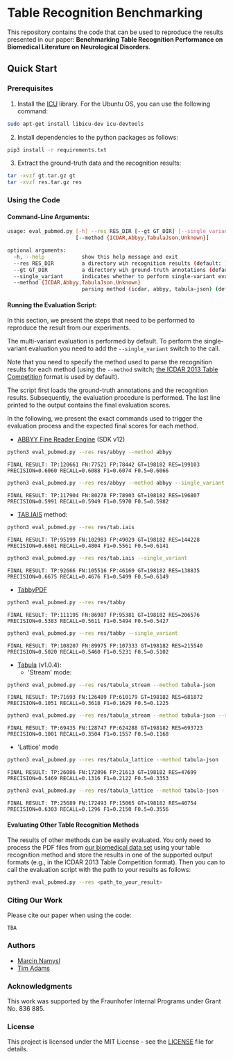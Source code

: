 # Table Recognition Benchmarking

This repository contains the code that can be used to reproduce the results presented in our paper: **Benchmarking Table Recognition Performance on Biomedical Literature on Neurological Disorders**. 

## Quick Start

### Prerequisites

1. Install the [ICU](https://icu.unicode.org/home) library. For the Ubuntu OS, you can use the following command:

```bash
sudo apt-get install libicu-dev icu-devtools
```
2. Install dependencies to the python packages as follows:

```bash
pip3 install -r requirements.txt
```

3. Extract the ground-truth data and the recognition results:

```bash
tar -xvzf gt.tar.gz gt
tar -xvzf res.tar.gz res
```

### Using the Code

#### Command-Line Arguments:
```bash
usage: eval_pubmed.py [-h] --res RES_DIR [--gt GT_DIR] [--single_variant]
                      [--method {ICDAR,Abbyy,TabulaJson,Unknown}]

optional arguments:
  -h, --help            show this help message and exit
  --res RES_DIR         a directory wih recognition results (default: )
  --gt GT_DIR           a directory wih ground-truth annotations (default: gt)
  --single_variant      indicates whether to perform single-variant evaluation (default: True)
  --method {ICDAR,Abbyy,TabulaJson,Unknown}
                        parsing method (icdar, abbyy, tabula-json) (default: icdar)
```
#### Running the Evaluation Script:

In this section, we present the steps that need to be performed to reproduce the result from our experiments.

The multi-variant evaluation is performed by default. To perform the single-variant evaluation you need to add the ```--single_variant``` switch to the call.

Note that you need to specify the method used to parse the recognition results for each method (using the ```--method``` switch; [the ICDAR 2013 Table Competition](https://www.tamirhassan.com/html/competition/dataset-format.html#structure-model) format is used by default). 

The script first loads the ground-truth annotations and the recognition results. Subsequently, the evaluation procedure is performed. The last line printed to the output contains the final evaluation scores. 

In the following, we present the exact commands used to trigger the evaluation process and the expected final scores for each method.

* [ABBYY  Fine  Reader  Engine](https://www.abbyy.com/ocr-sdk) (SDK v12)
```bash
python3 eval_pubmed.py --res res/abbyy --method abbyy
```
```FINAL RESULT: TP:120661 FN:77521 FP:78442 GT=198182 RES=199103 PRECISION=0.6060 RECALL=0.6088 F1=0.6074 F0.5=0.6066```

```bash
python3 eval_pubmed.py --res res/abbyy --method abbyy --single_variant
```
```FINAL RESULT: TP:117904 FN:80278 FP:78903 GT=198182 RES=196807 PRECISION=0.5991 RECALL=0.5949 F1=0.5970 F0.5=0.5982```

* [TAB.IAIS](https://arxiv.org/abs/2105.11879) method:
```bash
python3 eval_pubmed.py --res res/tab.iais
```
```FINAL RESULT: TP:95199 FN:102983 FP:49029 GT=198182 RES=144228 PRECISION=0.6601 RECALL=0.4804 F1=0.5561 F0.5=0.6141```

```bash
python3 eval_pubmed.py --res res/tab.iais --single_variant
```
```FINAL RESULT: TP:92666 FN:105516 FP:46169 GT=198182 RES=138835 PRECISION=0.6675 RECALL=0.4676 F1=0.5499 F0.5=0.6149```

* [TabbyPDF](https://github.com/cellsrg/tabbypdf)
```bash
python3 eval_pubmed.py --res res/tabby
```
```FINAL RESULT: TP:111195 FN:86987 FP:95381 GT=198182 RES=206576 PRECISION=0.5383 RECALL=0.5611 F1=0.5494 F0.5=0.5427```

```bash
python3 eval_pubmed.py --res res/tabby --single_variant
```
```FINAL RESULT: TP:108207 FN:89975 FP:107333 GT=198182 RES=215540 PRECISION=0.5020 RECALL=0.5460 F1=0.5231 F0.5=0.5102```

* [Tabula](https://github.com/tabulapdf/tabula-java) (v1.0.4):
  * 'Stream' mode:
```bash
python3 eval_pubmed.py --res res/tabula_stream --method tabula-json
```
```FINAL RESULT: TP:71693 FN:126489 FP:610179 GT=198182 RES=681872 PRECISION=0.1051 RECALL=0.3618 F1=0.1629 F0.5=0.1225```

```bash
python3 eval_pubmed.py --res res/tabula_stream --method tabula-json --single_variant
```
```FINAL RESULT: TP:69435 FN:128747 FP:624288 GT=198182 RES=693723 PRECISION=0.1001 RECALL=0.3504 F1=0.1557 F0.5=0.1168```

  * 'Lattice' mode
```bash
python3 eval_pubmed.py --res res/tabula_lattice --method tabula-json
```
```FINAL RESULT: TP:26086 FN:172096 FP:21613 GT=198182 RES=47699 PRECISION=0.5469 RECALL=0.1316 F1=0.2122 F0.5=0.3353```

```bash
python3 eval_pubmed.py --res res/tabula_lattice --method tabula-json --single_variant
```
```FINAL RESULT: TP:25689 FN:172493 FP:15065 GT=198182 RES=40754 PRECISION=0.6303 RECALL=0.1296 F1=0.2150 F0.5=0.3556```

#### Evaluating Other Table Recognition Methods

The results of other methods can be easily evaluated. You only need to process the PDF files from [our biomedical data set](https://zenodo.org/record/5549977#.YVxrS3uxVH6) using your table recognition method and store the results in one of the supported output formats (e.g., in the ICDAR 2013 Table Competition format). Then you can to call the evaluation script with the path to your results as follows:

```bash
python3 eval_pubmed.py --res <path_to_your_result>
```

### Citing Our Work

Please cite our paper when using the code:
```
TBA
```

### Authors

* [Marcin Namysl](https://www.researchgate.net/profile/Marcin-Namysl-2)
* [Tim Adams](https://www.researchgate.net/profile/Tim-Adams-3)

### Acknowledgments

This work was supported by the Fraunhofer Internal Programs under Grant No. 836 885.

### License

This project is licensed under the MIT License - see the [LICENSE](LICENSE) file for details.
